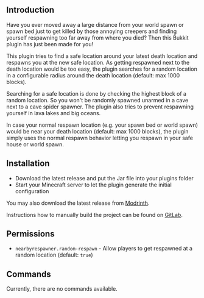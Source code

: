 ## Introduction

Have you ever moved away a large distance from your world spawn or spawn bed just to get killed by those annoying creepers and finding yourself respawning too far away from where you died? Then this Bukkit plugin has just been made for you!

This plugin tries to find a safe location around your latest death location and respawns you at the new safe location. As getting respawned next to the death location would be too easy, the plugin searches for a random location in a configurable radius around the death location (default: max 1000 blocks).

Searching for a safe location is done by checking the highest block of a random location. So you won't be randomly spawned unarmed in a cave next to a cave spider spawner. The plugin also tries to prevent respawning yourself in lava lakes and big oceans.

In case your normal respawn location (e.g. your spawn bed or world spawn) would be near your death location (default: max 1000 blocks), the plugin simply uses the normal respawn behavior letting you respawn in your safe house or world spawn.

## Installation

* Download the latest release and put the Jar file into your plugins folder
* Start your Minecraft server to let the plugin generate the initial configuration

You may also download the latest release from [Modrinth](https://modrinth.com/plugin/nearbyrespawner).

Instructions how to manually build the project can be found on [GitLab](https://gitlab.com/Programie/NearbyRespawner).

## Permissions

* `nearbyrespawner.random-respawn` - Allow players to get respawned at a random location (default: `true`)

## Commands

Currently, there are no commands available.
